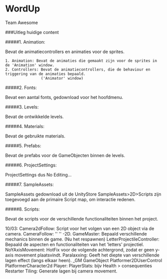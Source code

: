 # WordUp
Team Awesome


###Uitleg huidige content

#####1. Animation: 

  Bevat de animatiecontrollers en animaties voor de sprites.

    1. Animation: Bevat de animaties die gemaakt zijn voor de sprites in de 'Animation' window.
    2. Controllers: Bevat de animatiecontrollers, die de behaviour en triggering van de animaties bepaald. 
                    ('Animator' window)

#####2. Fonts: 

  Bevat een aantal fonts, gedownload voor het hoofdmenu.

#####3. Levels: 

  Bevat de ontwikkelde levels.
  
#####4. Materials: 

  Bevat de gebruikte materials.
 
#####5. Prefabs: 

  Bevat de prefabs voor de GameObjecten binnen de levels.
  
#####6. ProjectSettings: 

  ProjectSettings dus No Editing...

#####7. SampleAssets:
  
  SampleAssets gedownload uit de UnityStore
  SampleAssets>2D>Scripts zijn toegevoegd aan de primaire Script map, om interactie redenen.

#####8. Scripts: 

  Bevat de scripts voor de verschillende functionaliteiten binnen het project.
  
  10/03:
        Camera2dFollow: Script voor het volgen van een 2D object via de camera.
        CameraFollow: '' '' -2D.
        GameMaster: Bepaald verschillende mechanics binnen de game. (Nu het respawnen)
        LetterProjectileController: Bepaald de aspecten en functionaliteiten van het 'letters' projectiel.
        NoYAxisMovement: HotFix voor de volgende achtergrond, zodat er geen y-axis movement plaatsvindt.
        Paralaxxing: Geeft het diepte van verschillende lagen effect (langs elkaar heen). _GM GameObject
        Platformer2DUserControl
        PlatformerCharacter2d
        Player: PlayerStats: bijv Health > consequenties
        Restarter
        Tiling: Generate lagen bij camera movement.
  
